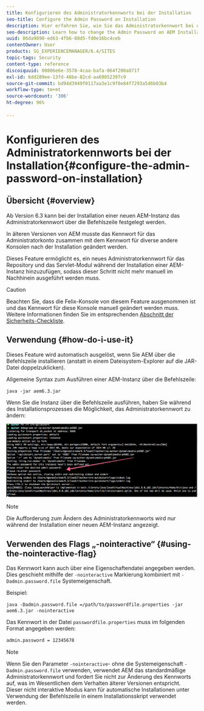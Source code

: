 ```yaml
---
title: Konfigurieren des Administratorkennworts bei der Installation
seo-title: Configure the Admin Password on Installation
description: Hier erfahren Sie, wie Sie das Administratorkennwort bei der AEM-Installation ändern.
seo-description: Learn how to change the Admin Password on AEM Installation.
uuid: 06da9890-ed63-4fb6-88d5-fd0e16bc4ceb
contentOwner: User
products: SG_EXPERIENCEMANAGER/6.4/SITES
topic-tags: Security
content-type: reference
discoiquuid: 00806e6e-3578-4caa-bafa-064f200a871f
exl-id: 6dd289ee-13fd-46be-82cd-aa69852397c9
source-git-commit: bd94d3949f0117aa3e1c9f0e84f7293a5d6b03b4
workflow-type: tm+mt
source-wordcount: '306'
ht-degree: 96%

---
```


# Konfigurieren des Administratorkennworts bei der Installation{#configure-the-admin-password-on-installation}

## Übersicht {#overview}

Ab Version 6.3 kann bei der Installation einer neuen AEM-Instanz das Administratorkennwort über die Befehlszeile festgelegt werden.

In älteren Versionen von AEM musste das Kennwort für das Administratorkonto zusammen mit dem Kennwort für diverse andere Konsolen nach der Installation geändert werden.

Dieses Feature ermöglicht es, ein neues Administratorkennwort für das Repository und das Servlet-Modul während der Installation einer AEM-Instanz hinzuzufügen, sodass dieser Schritt nicht mehr manuell im Nachhinein ausgeführt werden muss.

>[!CAUTION]
>
>Beachten Sie, dass die Felix-Konsole von diesem Feature ausgenommen ist und das Kennwort für diese Konsole manuell geändert werden muss. Weitere Informationen finden Sie im entsprechenden [Abschnitt der Sicherheits-Checkliste](/help/sites-administering/security-checklist.md#change-default-passwords-for-the-aem-and-osgi-console-admin-accounts).

## Verwendung {#how-do-i-use-it}

Dieses Feature wird automatisch ausgelöst, wenn Sie AEM über die Befehlszeile installieren (anstatt in einem Dateisystem-Explorer auf die JAR-Datei doppelzuklicken).

Allgemeine Syntax zum Ausführen einer AEM-Instanz über die Befehlszeile:

```shell
java -jar aem6.3.jar
```

Wenn Sie die Instanz über die Befehlszeile ausführen, haben Sie während des Installationsprozesses die Möglichkeit, das Administratorkennwort zu ändern:

![chlimage_1-116](assets/chlimage_1-116.png)

>[!NOTE]
>
>Die Aufforderung zum Ändern des Administratorkennworts wird nur während der Installation einer neuen AEM-Instanz angezeigt.

## Verwenden des Flags „-nointeractive“ {#using-the-nointeractive-flag}

Das Kennwort kann auch über eine Eigenschaftendatei angegeben werden. Dies geschieht mithilfe der `-nointeractive` Markierung kombiniert mit `-Dadmin.password.file` Systemeigenschaft.

Beispiel:

```shell
java -Dadmin.password.file =/path/to/passwordfile.properties -jar aem6.3.jar -nointeractive
```

Das Kennwort in der Datei `passwordfile.properties` muss im folgenden Format angegeben werden:

```xml
admin.password = 12345678
```

>[!NOTE]
>
>Wenn Sie den Parameter `-nointeractive`- ohne die Systemeigenschaft `-Dadmin.password.file` verwenden, verwendet AEM das standardmäßige Administratorkennwort und fordert Sie nicht zur Änderung des Kennworts auf, was im Wesentlichen dem Verhalten älterer Versionen entspricht. Dieser nicht interaktive Modus kann für automatische Installationen unter Verwendung der Befehlszeile in einem Installationsskript verwendet werden.

